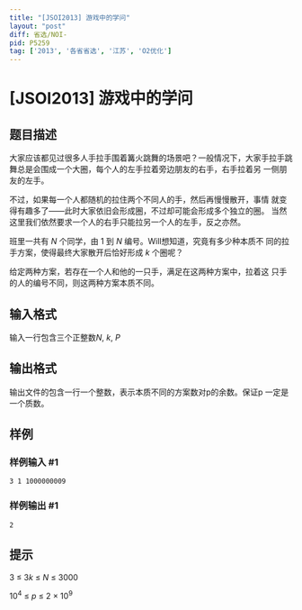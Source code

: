 ```yaml
---
title: "[JSOI2013] 游戏中的学问"
layout: "post"
diff: 省选/NOI-
pid: P5259
tag: ['2013', '各省省选', '江苏', 'O2优化']
---
```

# [JSOI2013] 游戏中的学问
## 题目描述

大家应该都见过很多人手拉手围着篝火跳舞的场景吧？一般情况下，大家手拉手跳舞总是会围成一个大圈，每个人的左手拉着旁边朋友的右手，右手拉着另
一侧朋友的左手。

不过，如果每一个人都随机的拉住两个不同人的手，然后再慢慢散开，事情
就变得有趣多了——此时大家依旧会形成圈，不过却可能会形成多个独立的圈。
当然这里我们依然要求一个人的右手只能拉另一个人的左手，反之亦然。

班里一共有 $N$ 个同学，由 $1$ 到 $N$ 编号。Will想知道，究竟有多少种本质不
同的拉手方案，使得最终大家散开后恰好形成 $k$ 个圈呢？

给定两种方案，若存在一个人和他的一只手，满足在这两种方案中，拉着这
只手的人的编号不同，则这两种方案本质不同。
## 输入格式

输入一行包含三个正整数$N,~k,~P$
## 输出格式

输出文件的包含一行一个整数，表示本质不同的方案数对p的余数。保证p
一定是一个质数。
## 样例

### 样例输入 #1
```
3 1 1000000009 
```
### 样例输出 #1
```
2
```
## 提示

$3~\leq~3k~\leq~N~\leq~3000$

$10^4~\leq~p~\leq~2~\times~10^9$
